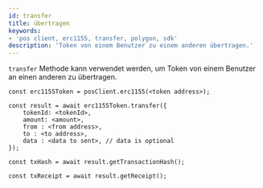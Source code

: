 ```yaml
---
id: transfer
title: übertragen
keywords:
- 'pos client, erc1155, transfer, polygon, sdk'
description: 'Token von einem Benutzer zu einem anderen übertragen.'
---
```


`transfer` Methode kann verwendet werden, um Token von einem Benutzer an einen anderen zu übertragen.

```
const erc1155Token = posClient.erc1155(<token address>);

const result = await erc1155Token.transfer({
    tokenId: <tokenId>,
    amount: <amount>,
    from : <from address>,
    to : <to address>,
    data : <data to sent>, // data is optional
});

const txHash = await result.getTransactionHash();

const txReceipt = await result.getReceipt();

```
